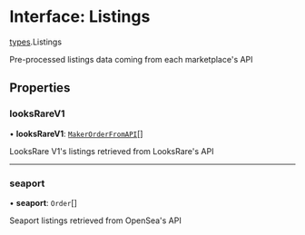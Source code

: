 # Interface: Listings

[types](../modules/types.md).Listings

Pre-processed listings data coming from each marketplace's API

## Properties

### looksRareV1

• **looksRareV1**: [`MakerOrderFromAPI`](interfaces_LooksRareV1.MakerOrderFromAPI.md)[]

LooksRare V1's listings retrieved from LooksRare's API

___

### seaport

• **seaport**: `Order`[]

Seaport listings retrieved from OpenSea's API
